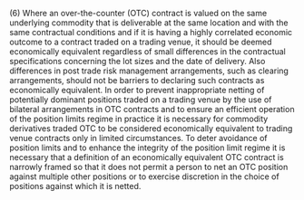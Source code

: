 (6) Where an over-the-counter (OTC) contract is valued on the same underlying commodity that is deliverable at the same location and with the same contractual conditions and if it is having a highly correlated economic outcome to a contract traded on a trading venue, it should be deemed economically equivalent regardless of small differences in the contractual specifications concerning the lot sizes and the date of delivery. Also differences in post trade risk management arrangements, such as clearing arrangements, should not be barriers to declaring such contracts as economically equivalent. In order to prevent inappropriate netting of potentially dominant positions traded on a trading venue by the use of bilateral arrangements in OTC contracts and to ensure an efficient operation of the position limits regime in practice it is necessary for commodity derivatives traded OTC to be considered economically equivalent to trading venue contracts only in limited circumstances. To deter avoidance of position limits and to enhance the integrity of the position limit regime it is necessary that a definition of an economically equivalent OTC contract is narrowly framed so that it does not permit a person to net an OTC position against multiple other positions or to exercise discretion in the choice of positions against which it is netted.